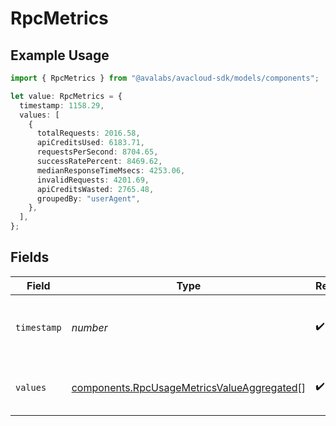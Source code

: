 # RpcMetrics

## Example Usage

```typescript
import { RpcMetrics } from "@avalabs/avacloud-sdk/models/components";

let value: RpcMetrics = {
  timestamp: 1158.29,
  values: [
    {
      totalRequests: 2016.58,
      apiCreditsUsed: 6183.71,
      requestsPerSecond: 8704.65,
      successRatePercent: 8469.62,
      medianResponseTimeMsecs: 4253.06,
      invalidRequests: 4201.69,
      apiCreditsWasted: 2765.48,
      groupedBy: "userAgent",
    },
  ],
};
```

## Fields

| Field                                                                                                    | Type                                                                                                     | Required                                                                                                 | Description                                                                                              |
| -------------------------------------------------------------------------------------------------------- | -------------------------------------------------------------------------------------------------------- | -------------------------------------------------------------------------------------------------------- | -------------------------------------------------------------------------------------------------------- |
| `timestamp`                                                                                              | *number*                                                                                                 | :heavy_check_mark:                                                                                       | The timestamp of the metrics value                                                                       |
| `values`                                                                                                 | [components.RpcUsageMetricsValueAggregated](../../models/components/rpcusagemetricsvalueaggregated.md)[] | :heavy_check_mark:                                                                                       | The metrics values for the timestamp                                                                     |